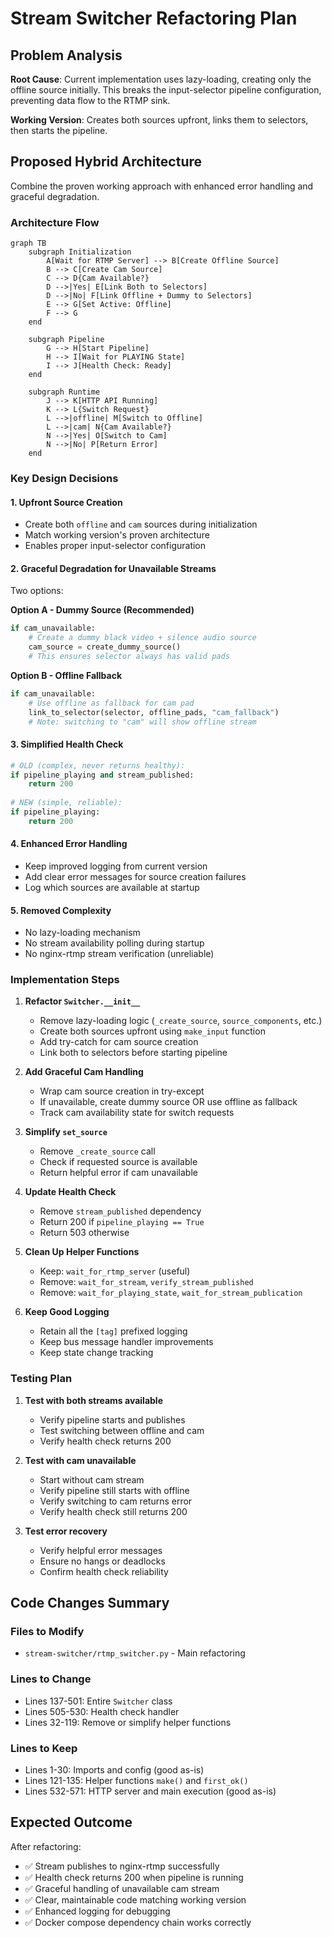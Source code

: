 # Stream Switcher Refactoring Plan

## Problem Analysis

**Root Cause**: Current implementation uses lazy-loading, creating only the offline source initially. This breaks the input-selector pipeline configuration, preventing data flow to the RTMP sink.

**Working Version**: Creates both sources upfront, links them to selectors, then starts the pipeline.

## Proposed Hybrid Architecture

Combine the proven working approach with enhanced error handling and graceful degradation.

### Architecture Flow

```mermaid
graph TB
    subgraph Initialization
        A[Wait for RTMP Server] --> B[Create Offline Source]
        B --> C[Create Cam Source]
        C --> D{Cam Available?}
        D -->|Yes| E[Link Both to Selectors]
        D -->|No| F[Link Offline + Dummy to Selectors]
        E --> G[Set Active: Offline]
        F --> G
    end
    
    subgraph Pipeline
        G --> H[Start Pipeline]
        H --> I[Wait for PLAYING State]
        I --> J[Health Check: Ready]
    end
    
    subgraph Runtime
        J --> K[HTTP API Running]
        K --> L{Switch Request}
        L -->|offline| M[Switch to Offline]
        L -->|cam| N{Cam Available?}
        N -->|Yes| O[Switch to Cam]
        N -->|No| P[Return Error]
    end
```

### Key Design Decisions

#### 1. **Upfront Source Creation**
- Create both `offline` and `cam` sources during initialization
- Match working version's proven architecture
- Enables proper input-selector configuration

#### 2. **Graceful Degradation for Unavailable Streams**
Two options:

**Option A - Dummy Source (Recommended)**
```python
if cam_unavailable:
    # Create a dummy black video + silence audio source
    cam_source = create_dummy_source()
    # This ensures selector always has valid pads
```

**Option B - Offline Fallback**
```python
if cam_unavailable:
    # Use offline as fallback for cam pad
    link_to_selector(selector, offline_pads, "cam_fallback")
    # Note: switching to "cam" will show offline stream
```

#### 3. **Simplified Health Check**
```python
# OLD (complex, never returns healthy):
if pipeline_playing and stream_published:
    return 200
    
# NEW (simple, reliable):
if pipeline_playing:
    return 200
```

#### 4. **Enhanced Error Handling**
- Keep improved logging from current version
- Add clear error messages for source creation failures
- Log which sources are available at startup

#### 5. **Removed Complexity**
- No lazy-loading mechanism
- No stream availability polling during startup
- No nginx-rtmp stream verification (unreliable)

### Implementation Steps

1. **Refactor `Switcher.__init__`**
   - Remove lazy-loading logic (`_create_source`, `source_components`, etc.)
   - Create both sources upfront using `make_input` function
   - Add try-catch for cam source creation
   - Link both to selectors before starting pipeline

2. **Add Graceful Cam Handling**
   - Wrap cam source creation in try-except
   - If unavailable, create dummy source OR use offline as fallback
   - Track cam availability state for switch requests

3. **Simplify `set_source`**
   - Remove `_create_source` call
   - Check if requested source is available
   - Return helpful error if cam unavailable

4. **Update Health Check**
   - Remove `stream_published` dependency
   - Return 200 if `pipeline_playing == True`
   - Return 503 otherwise

5. **Clean Up Helper Functions**
   - Keep: `wait_for_rtmp_server` (useful)
   - Remove: `wait_for_stream`, `verify_stream_published`
   - Remove: `wait_for_playing_state`, `wait_for_stream_publication`

6. **Keep Good Logging**
   - Retain all the `[tag]` prefixed logging
   - Keep bus message handler improvements
   - Keep state change tracking

### Testing Plan

1. **Test with both streams available**
   - Verify pipeline starts and publishes
   - Test switching between offline and cam
   - Verify health check returns 200

2. **Test with cam unavailable**
   - Start without cam stream
   - Verify pipeline still starts with offline
   - Verify switching to cam returns error
   - Verify health check still returns 200

3. **Test error recovery**
   - Verify helpful error messages
   - Ensure no hangs or deadlocks
   - Confirm health check reliability

## Code Changes Summary

### Files to Modify
- `stream-switcher/rtmp_switcher.py` - Main refactoring

### Lines to Change
- Lines 137-501: Entire `Switcher` class
- Lines 505-530: Health check handler
- Lines 32-119: Remove or simplify helper functions

### Lines to Keep
- Lines 1-30: Imports and config (good as-is)
- Lines 121-135: Helper functions `make()` and `first_ok()`
- Lines 532-571: HTTP server and main execution (good as-is)

## Expected Outcome

After refactoring:
- ✅ Stream publishes to nginx-rtmp successfully
- ✅ Health check returns 200 when pipeline is running
- ✅ Graceful handling of unavailable cam stream
- ✅ Clear, maintainable code matching working version
- ✅ Enhanced logging for debugging
- ✅ Docker compose dependency chain works correctly
